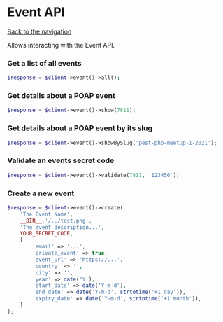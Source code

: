 # Event API

[Back to the navigation](README.md)

Allows interacting with the Event API.

### Get a list of all events

```php
$response = $client->event()->all();
```

### Get details about a POAP event

```php
$response = $client->event()->show(7811);
```

### Get details about a POAP event by its slug

```php
$response = $client->event()->showBySlug('pest-php-meetup-1-2021');
```

### Validate an events secret code

```php
$response = $client->event()->validate(7811, '123456');
```

### Create a new event

```php
$response = $client->event()->create(
    'The Event Name',
    __DIR__.'/../test.png',
    'The event description...',
    YOUR_SECRET_CODE,
    [
        'email' => '...',
        'private_event' => true,
        'event_url' => 'https://...',
        'country' => '',
        'city' => '',
        'year' => date('Y'),
        'start_date' => date('Y-m-d'),
        'end_date' => date('Y-m-d', strtotime('+1 day')),
        'expiry_date' => date('Y-m-d', strtotime('+1 month')),
    ]
);
```
